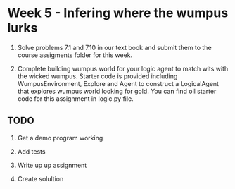 # Week 5 - Infering where the wumpus lurks

1. Solve problems 7.1 and 7.10 in our text book and submit them to the course assigments folder for this week.

1. Complete building wumpus world for your logic agent to match wits with the wicked wumpus.  Starter code is provided including WumpusEnvironment, Explore and Agent to construct a LogicalAgent that explores wumpus world looking for gold.  You can find oll starter code for this assignment in logic.py file.  

## TODO

1. Get a demo program working

1. Add tests

1. Write up up assignment

1. Create solultion
